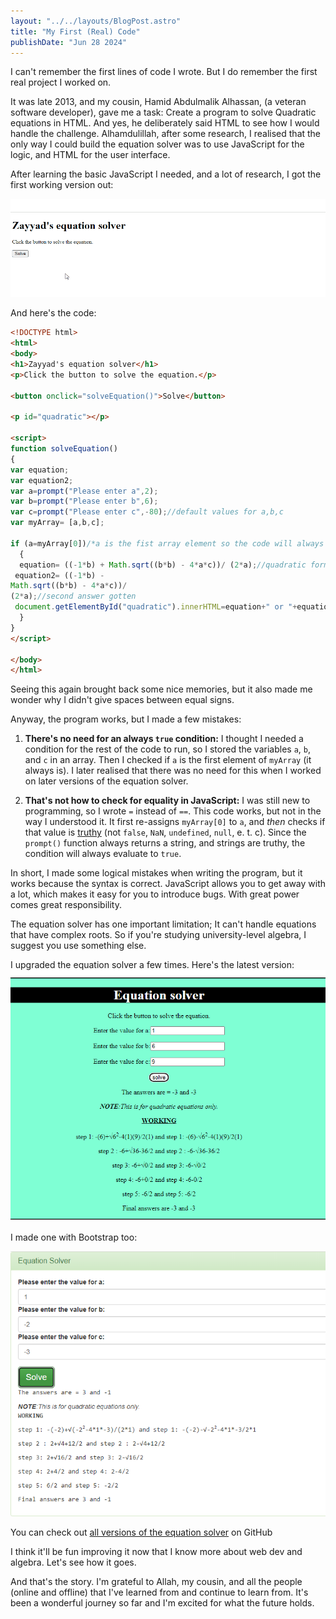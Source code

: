 ```yaml
---
layout: "../../layouts/BlogPost.astro"
title: "My First (Real) Code"
publishDate: "Jun 28 2024"
---
```

I can't remember the first lines of code I wrote. But I do remember the first real project I worked on.

It was late 2013, and my cousin, Hamid Abdulmalik Alhassan, (a veteran software developer), gave me a task: Create a program to solve Quadratic equations in HTML. And yes, he deliberately said HTML to see how I would handle the challenge. Alhamdulillah, after some research, I realised that the only way I could build the equation solver was to use JavaScript for the logic, and HTML for the user interface.

After learning the basic JavaScript I needed, and a lot of research, I got the first working version out:

![Original quadratic equation solver in action](../../assets/my-first-code/Equation_solver_original.gif)

And here's the code:
```html
<!DOCTYPE html>
<html>
<body>
<h1>Zayyad's equation solver</h1>
<p>Click the button to solve the equation.</p>

<button onclick="solveEquation()">Solve</button>

<p id="quadratic"></p>

<script>
function solveEquation()
{
var equation;
var equation2;
var a=prompt("Please enter a",2);
var b=prompt("Please enter b",6);
var c=prompt("Please enter c",-80);//default values for a,b,c
var myArray= [a,b,c];

if (a=myArray[0])/*a is the fist array element so the code will always execute*/
  {
  equation= ((-1*b) + Math.sqrt((b*b) - 4*a*c))/ (2*a);//quadratic formula
 equation2= ((-1*b) -
Math.sqrt((b*b) - 4*a*c))/
(2*a);//second answer gotten
 document.getElementById("quadratic").innerHTML=equation+" or "+equation2 ;
  }
}
</script>

</body>
</html>
```

Seeing this again brought back some nice memories, but it also made me wonder why I didn't give spaces between equal signs. 

Anyway, the program works, but I made a few mistakes:

1. **There's no need for an always `true` condition:** I thought I needed a condition for the rest of the code to run, so I stored the variables `a`, `b`, and `c` in an array. Then I checked if `a` is the first element of `myArray` (it always is). I later realised that there was no need for this when I worked on later versions of the equation solver.

2. **That's not how to check for equality in JavaScript:** I was still new to programming, so I wrote `=` instead of `==`. This code works, but not in the way I understood it. It first re-assigns `myArray[0]` to `a`, and *then* checks if that value is [truthy](https://developer.mozilla.org/en-US/docs/Glossary/Truthy) (not `false`, `NaN`, `undefined`, `null`, e. t. c). Since the `prompt()` function always returns a string, and strings are truthy, the condition will always evaluate to `true`.

In short, I made some logical mistakes when writing the program, but it works because the syntax is correct. JavaScript allows you to get away with a lot, which makes it easy for you to introduce bugs. With great power comes great responsibility.

The equation solver has one important limitation; It can't handle equations that have complex roots. So if you're studying university-level algebra, I suggest you use something else.

I upgraded the equation solver a few times. Here's the latest version:
![Latest version of Equation Solver styled with Vanilla CSS](../../assets/my-first-code/newer.png)

I made one with Bootstrap too:

![Latest version of Equation solver styled with Bootstrap](../../assets/my-first-code/bootquation.png)

You can check out [all versions of the equation solver]() on GitHub

I think it'll be fun improving it now that I know more about web dev and algebra. Let's see how it goes.

And that's the story. I'm grateful to Allah, my cousin, and all the people (online and offline) that I've learned from and continue to learn from. It's been a wonderful journey so far and I'm excited for what the future holds. 